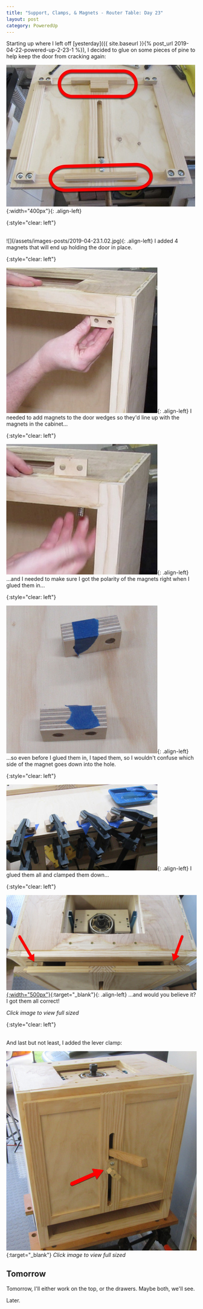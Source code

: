 ```yaml
---
title: "Support, Clamps, & Magnets - Router Table: Day 23"
layout: post
category: PoweredUp
---
```

Starting up where I left off [yesterday]({{ site.baseurl }}{% post_url 2019-04-22-powered-up-2-23-1 %}), I decided to glue on some pieces of pine to help keep the door from cracking again:

![](/assets/images-posts/2019-04-23.1.01.jpg){:width="400px"}{: .align-left}

{:style="clear: left"}

<br/>
![](/assets/images-posts/2019-04-23.1.02.jpg){: .align-left}
I added 4 magnets that will end up holding the door in place.

{:style="clear: left"}

![](/assets/images-posts/2019-04-23.1.03.jpg){: .align-left}
I needed to add magnets to the door wedges so they'd line up with the magnets in the cabinet...

{:style="clear: left"}

![](/assets/images-posts/2019-04-23.1.04.jpg){: .align-left}
...and I needed to make sure I got the polarity of the magnets right when I glued them in...

{:style="clear: left"}

![](/assets/images-posts/2019-04-23.1.05.jpg){: .align-left}
...so even before I glued them in, I taped them, so I wouldn't confuse which side of the magnet goes down into the hole.

{:style="clear: left"}

![](/assets/images-posts/2019-04-23.1.06.jpg){: .align-left}
I glued them all and clamped them down...

{:style="clear: left"}

[![](/assets/images-posts/2019-04-23.1.07.jpg){:width="500px"}](/assets/images-posts/2019-04-23.1.07.jpg){:target="_blank"}{: .align-left}
...and would you believe it? I got them all correct!

*Click image to view full sized*

{:style="clear: left"}

<br/>
And last but not least, I added the lever clamp:

[![](/assets/images-posts/2019-04-23.1.08.jpg)](/assets/images-posts/2019-04-23.1.08.jpg){:target="_blank"}
*Click image to view full sized*

## Tomorrow

Tomorrow, I'll either work on the top, or the drawers. Maybe both, we'll see.

Later.